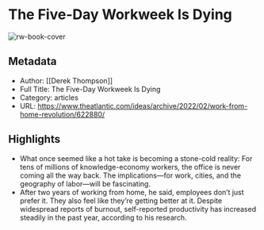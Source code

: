 # The Five-Day Workweek Is Dying

![rw-book-cover](https://readwise-assets.s3.amazonaws.com/static/images/article0.00998d930354.png)

## Metadata
- Author: [[Derek Thompson]]
- Full Title: The Five-Day Workweek Is Dying
- Category: articles
- URL: https://www.theatlantic.com/ideas/archive/2022/02/work-from-home-revolution/622880/

## Highlights
- What once seemed like a hot take is becoming a stone-cold reality: For tens of millions of knowledge-economy workers, the office is never coming all the way back. The implications—for work, cities, and the geography of labor—will be fascinating.
- After two years of working from home, he said, employees don’t just prefer it. They also feel like they’re getting better at it. Despite widespread reports of burnout, self-reported productivity has increased steadily in the past year, according to his research.

